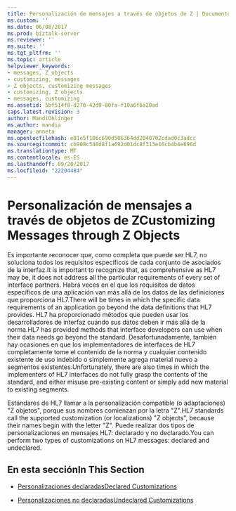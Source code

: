```yaml
---
title: Personalización de mensajes a través de objetos de Z | Documentos de Microsoft
ms.custom: ''
ms.date: 06/08/2017
ms.prod: biztalk-server
ms.reviewer: ''
ms.suite: ''
ms.tgt_pltfrm: ''
ms.topic: article
helpviewer_keywords:
- messages, Z objects
- customizing, messages
- Z objects, customizing messages
- customizing, Z objects
- messages, customizing
ms.assetid: 5bf514f8-d270-42d9-80fa-f10a6f6a20ad
caps.latest.revision: 3
author: MandiOhlinger
ms.author: mandia
manager: anneta
ms.openlocfilehash: e01e5f106c690d506364dd2040702cdad0c3adcc
ms.sourcegitcommit: cb908c540d8f1a692d01dc8f313e16cb4b4e696d
ms.translationtype: MT
ms.contentlocale: es-ES
ms.lasthandoff: 09/20/2017
ms.locfileid: "22204484"
---
```

# <a name="customizing-messages-through-z-objects"></a><span data-ttu-id="93efc-102">Personalización de mensajes a través de objetos de Z</span><span class="sxs-lookup"><span data-stu-id="93efc-102">Customizing Messages through Z Objects</span></span>
<span data-ttu-id="93efc-103">Es importante reconocer que, como completa que puede ser HL7, no soluciona todos los requisitos específicos de cada conjunto de asociados de la interfaz.</span><span class="sxs-lookup"><span data-stu-id="93efc-103">It is important to recognize that, as comprehensive as HL7 may be, it does not address all the particular requirements of every set of interface partners.</span></span> <span data-ttu-id="93efc-104">Habrá veces en el que los requisitos de datos específicos de una aplicación van más allá de los datos de las definiciones que proporciona HL7.</span><span class="sxs-lookup"><span data-stu-id="93efc-104">There will be times in which the specific data requirements of an application go beyond the data definitions that HL7 provides.</span></span> <span data-ttu-id="93efc-105">HL7 ha proporcionado métodos que pueden usar los desarrolladores de interfaz cuando sus datos deben ir más allá de la norma.</span><span class="sxs-lookup"><span data-stu-id="93efc-105">HL7 has provided methods that interface developers can use when their data needs go beyond the standard.</span></span> <span data-ttu-id="93efc-106">Desafortunadamente, también hay ocasiones en que los implementadores de interfaces de HL7 completamente tome el contenido de la norma y cualquier contenido existente de uso indebido o simplemente agrega material nuevo a segmentos existentes.</span><span class="sxs-lookup"><span data-stu-id="93efc-106">Unfortunately, there are also times in which the implementers of HL7 interfaces do not fully grasp the contents of the standard, and either misuse pre-existing content or simply add new material to existing segments.</span></span>  
  
 <span data-ttu-id="93efc-107">Estándares de HL7 llamar a la personalización compatible (o adaptaciones) "Z objetos", porque sus nombres comienzan por la letra "Z".</span><span class="sxs-lookup"><span data-stu-id="93efc-107">HL7 standards call the supported customization (or localizations) "Z objects", because their names begin with the letter "Z".</span></span> <span data-ttu-id="93efc-108">Puede realizar dos tipos de personalizaciones en mensajes HL7: declarado y no declarado.</span><span class="sxs-lookup"><span data-stu-id="93efc-108">You can perform two types of customizations on HL7 messages: declared and undeclared.</span></span>  
  
## <a name="in-this-section"></a><span data-ttu-id="93efc-109">En esta sección</span><span class="sxs-lookup"><span data-stu-id="93efc-109">In This Section</span></span>  
  
-   [<span data-ttu-id="93efc-110">Personalizaciones declaradas</span><span class="sxs-lookup"><span data-stu-id="93efc-110">Declared Customizations</span></span>](../../adapters-and-accelerators/accelerator-hl7/declared-customizations.md)  
  
-   [<span data-ttu-id="93efc-111">Personalizaciones no declaradas</span><span class="sxs-lookup"><span data-stu-id="93efc-111">Undeclared Customizations</span></span>](../../adapters-and-accelerators/accelerator-hl7/undeclared-customizations.md)